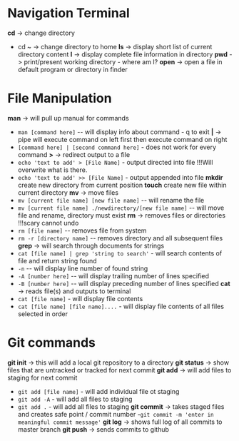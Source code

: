 # Navigation Terminal
**cd** -> change directory
- cd ~ -> change directory to home
**ls** -> display short list of current directory content
**l** -> display complete file information in directory
**pwd** -> print/present working directory - where am I?
**open** -> open a file in default program or directory in finder

# File Manipulation
**man** -> will pull up manual for commands
- `man [command here]` -- will display info about command - q to exit
**|** -> pipe will execute command on left first then execute command on right
- `[command here] | [second command here]` - does not work for every command
**>** -> redirect output to a file
- `echo 'text to add' > [File Name]` - output directed into file  !!!Will overwrite what is there.
- `echo 'text to add' >> [File Name]` - output appended into file
**mkdir** create new directory from current position
**touch** create new file within current directory
**mv** -> move files
- `mv [current file name] [new file name]` -- will rename the file
- `mv [current file name] ./newdirectory/[new file name]` -- will move file and rename, directory must exist 
**rm** -> removes files or directories !!!scary cannot undo
- `rm [file name]` -- removes file from system
- `rm -r [directory name]` -- removes directory and all subsequent files 
**grep** -> will search through documents for strings
- `cat [file name] | grep 'string to search'` - will search contents of file and return string found
- `-n` -- will display line number of found string
- `-A [number here]` -- will display trailing number of lines specified
- `-B [number here]` -- will display preceding number of lines specified
**cat** -> reads file(s) and outputs to terminal
- `cat [file name]` - will display file contents
- `cat [file name] [file name]....` - will display file contents of all files selected in order

# Git commands
**git init** -> this will add a local git repository to a directory
**git status** -> show files that are untracked or tracked for next commit
**git add** -> will add files to staging for next commit
- `git add [file name]` - will add individual file ot staging
- `git add -A` - will add all files to staging
- `git add .` - will add all files to staging
**git commit** -> takes staged files and creates safe point / commit number
-`git commit -m 'enter in meaningful commit message'`
**git log** -> shows full log of all commits to master branch
**git push** -> sends commits to github